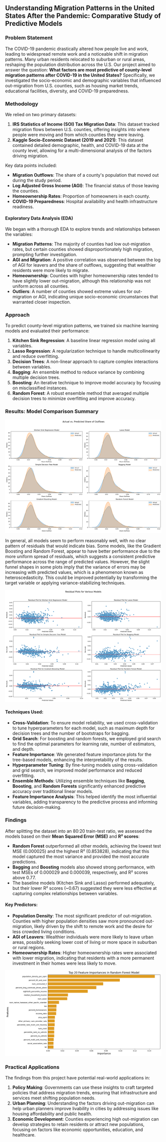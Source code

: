 ## Understanding Migration Patterns in the United States After the Pandemic: Comparative Study of Predictive Models

### Problem Statement

The COVID-19 pandemic drastically altered how people live and work, leading to widespread remote work and a noticeable shift in migration patterns. Many urban residents relocated to suburban or rural areas, reshaping the population distribution across the U.S. Our project aimed to answer the question: **What factors are most predictive of county-level migration patterns after COVID-19 in the United States?** Specifically, we investigated the socio-economic and demographic variables that influenced out-migration from U.S. counties, such as housing market trends, educational facilities, diversity, and COVID-19 preparedness.

### Methodology

We relied on two primary datasets:

1. **IRS Statistics of Income (SOI) Tax Migration Data**: This dataset tracked migration flows between U.S. counties, offering insights into where people were moving and from which counties they were leaving.
2. **Kaggle Socio-Economic Dataset (2019 and 2021)**: This dataset contained detailed demographic, health, and COVID-19 data at the county level, allowing for a multi-dimensional analysis of the factors driving migration.

Key data points included:
- **Migration Outflows**: The share of a county's population that moved out during the study period.
- **Log Adjusted Gross Income (AGI)**: The financial status of those leaving the counties.
- **Homeownership Rates**: Proportion of homeowners in each county.
- **COVID-19 Preparedness**: Hospital availability and health infrastructure readiness.
  
#### Exploratory Data Analysis (EDA)

We began with a thorough EDA to explore trends and relationships between the variables:
- **Migration Patterns**: The majority of counties had low out-migration rates, but certain counties showed disproportionately high migration, prompting further investigation.
- **AGI and Migration**: A positive correlation was observed between the log of AGI for leavers and the share of outflows, suggesting that wealthier residents were more likely to migrate.
- **Homeownership**: Counties with higher homeownership rates tended to have slightly lower out-migration, although this relationship was not uniform across all counties.
- **Outliers**: A number of counties showed extreme values for out-migration or AGI, indicating unique socio-economic circumstances that warranted closer inspection.

### Approach

To predict county-level migration patterns, we trained six machine learning models and evaluated their performance:
1. **Kitchen Sink Regression**: A baseline linear regression model using all variables.
2. **Lasso Regression**: A regularization technique to handle multicollinearity and reduce overfitting.
3. **Decision Trees**: A non-linear approach to capture complex interactions between variables.
4. **Bagging**: An ensemble method to reduce variance by combining multiple decision trees.
5. **Boosting**: An iterative technique to improve model accuracy by focusing on misclassified instances.
6. **Random Forest**: A robust ensemble method that averaged multiple decision trees to minimize overfitting and improve accuracy.

### Results: Model Comparison Summary

![alt text](.ignore/output1.png)

In general, all models seem to perform reasonably well, with no clear pattern of residuals that would indicate bias. Some models, like the Gradient Boosting and Random Forest, appear to have better performance due to the more uniform spread of residuals, which suggests a consistent predictive performance across the range of predicted values. However, the slight funnel shapes in some plots imply that the variance of errors may be increasing with predicted values, which is a phenomenon known as heteroscedasticity. This could be improved potentially by transforming the target variable or applying variance-stabilizing techniques.

![alt text](.ignore/output2.png)


#### Techniques Used:
- **Cross-Validation**: To ensure model reliability, we used cross-validation to tune hyperparameters for each model, such as maximum depth for decision trees and the number of bootstraps for bagging.
- **Grid Search**: For boosting and random forests, we employed grid search to find the optimal parameters for learning rate, number of estimators, and depth.
- **Feature Importance**: We generated feature importance plots for the tree-based models, enhancing the interpretability of the results.
- **Hyperparameter Tuning**: By fine-tuning models using cross-validation and grid search, we improved model performance and reduced overfitting.
- **Ensemble Methods**: Utilizing ensemble techniques like **Bagging**, **Boosting**, and **Random Forests** significantly enhanced predictive accuracy over traditional linear models.
- **Feature Importance Analysis**: This helped identify the most influential variables, adding transparency to the predictive process and informing future decision-making.


### Findings

After splitting the dataset into an 80:20 train-test ratio, we assessed the models based on their **Mean Squared Error (MSE)** and **R² scores**:

- **Random Forest** outperformed all other models, achieving the lowest test MSE (0.000025) and the highest R² (0.853828), indicating that this model captured the most variance and provided the most accurate predictions.
- **Bagging** and **Boosting** models also showed strong performance, with test MSEs of 0.000029 and 0.000039, respectively, and R² scores above 0.77.
- The baseline models (Kitchen Sink and Lasso) performed adequately, but their lower R² scores (~0.67) suggested they were less effective at capturing complex relationships between variables.

#### Key Predictors:
- **Population Density**: The most significant predictor of out-migration. Counties with higher population densities saw more pronounced out-migration, likely driven by the shift to remote work and the desire for less crowded living conditions.
- **AGI of Leavers**: Wealthier individuals were more likely to leave urban areas, possibly seeking lower cost of living or more space in suburban or rural regions.
- **Homeownership Rates**: Higher homeownership rates were associated with lower migration, indicating that residents with a more permanent investment in their homes were less likely to move.

![alt text](.ignore/output3.png)
  
### Practical Applications

The findings from this project have potential real-world applications in:
1. **Policy Making**: Governments can use these insights to craft targeted policies that address migration trends, ensuring that infrastructure and services meet shifting population needs.
2. **Urban Planning**: Understanding the factors driving out-migration can help urban planners improve livability in cities by addressing issues like housing affordability and public health.
3. **Economic Development**: Counties experiencing high out-migration can develop strategies to retain residents or attract new populations, focusing on factors like economic opportunities, education, and healthcare.

